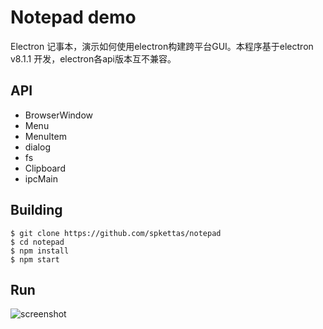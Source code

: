 # Notepad demo

Electron 记事本，演示如何使用electron构建跨平台GUI。本程序基于electron v8.1.1 开发，electron各api版本互不兼容。




## API

* BrowserWindow
* Menu
* MenuItem
* dialog
* fs
* Clipboard
* ipcMain



## Building

```shell
$ git clone https://github.com/spkettas/notepad
$ cd notepad
$ npm install
$ npm start
```



## Run

![screenshot](/notepad/screenshot/screenshot.png)



